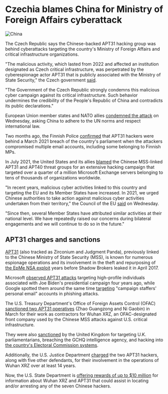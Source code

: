 # Czechia blames China for Ministry of Foreign Affairs cyberattack

![China](https://www.bleepstatic.com/content/hl-images/2024/08/02/red-panda.jpg)

The Czech Republic says the Chinese-backed APT31 hacking group was behind cyberattacks targeting the country's Ministry of Foreign Affairs and critical infrastructure organizations.

"The malicious activity, which lasted from 2022 and affected an institution designated as Czech critical infrastructure, was perpetrated by the cyberespionage actor APT31 that is publicly associated with the Ministry of State Security," the Czech government [said](https://mzv.gov.cz/jnp/en/issues%5Fand%5Fpress/press%5Freleases/statement%5Fby%5Fthe%5Fgovernment%5Fof%5Fthe%5Fczech.html).

"The Government of the Czech Republic strongly condemns this malicious cyber campaign against its critical infrastructure. Such behavior undermines the credibility of the People's Republic of China and contradicts its public declarations."

European Union member states and NATO allies [condemned the attack](https://www.consilium.europa.eu/en/press/press-releases/2025/05/28/cyber-statement-by-the-high-representative-on-behalf-of-the-european-union-on-malicious-behaviour-in-cyberspace-against-czechia/) on Wednesday, asking China to adhere to the UN norms and respect international law.

Two months ago, the Finnish Police [confirmed](https://www.bleepingcomputer.com/news/security/finland-confirms-apt31-hackers-behind-2021-parliament-breach/) that APT31 hackers were behind a March 2021 breach of the country's parliament when the attackers compromised multiple email accounts, including some belonging to Finnish MPs.

In July 2021, the United States and its allies [blamed](https://www.bleepingcomputer.com/news/security/us-and-allies-officially-accuse-china-of-microsoft-exchange-attacks/) the Chinese MSS-linked APT31 and APT40 threat groups for an extensive hacking campaign that targeted over a quarter of a million Microsoft Exchange servers belonging to tens of thousands of organizations worldwide.

"In recent years, malicious cyber activities linked to this country and targeting the EU and its Member States have increased. In 2021, we urged Chinese authorities to take action against malicious cyber activities undertaken from their territory," the Council of the EU [said](https://www.consilium.europa.eu/en/press/press-releases/2025/05/28/cyber-statement-by-the-high-representative-on-behalf-of-the-european-union-on-malicious-behaviour-in-cyberspace-against-czechia/) on Wednesday.

"Since then, several Member States have attributed similar activities at their national level. We have repeatedly raised our concerns during bilateral engagements and we will continue to do so in the future."

## APT31 charges and sanctions

[APT31](https://www.fireeye.com/current-threats/apt-groups.html#apt31) (also tracked as Zirconium and Judgment Panda), previously linked to the Chinese Ministry of State Security (MSS), is known for numerous espionage operations and its involvement in the theft and repurposing of [the EpMe NSA exploit](https://www.bleepingcomputer.com/news/security/chinese-hackers-used-nsa-exploit-years-before-shadow-brokers-leak/) years before Shadow Brokers leaked it in April 2017.

Microsoft [observed APT31 attacks](https://www.bleepingcomputer.com/news/security/microsoft-state-backed-hackers-are-targeting-the-2020-us-elections/) targeting high-profile individuals associated with Joe Biden's presidential campaign four years ago, while Google spotted them around the same time [targeting](https://www.bleepingcomputer.com/news/security/google-warned-users-of-33-000-state-sponsored-attacks-in-2020/) "campaign staffers' personal email" accounts in phishing attacks.

The U.S. Treasury Department's Office of Foreign Assets Control (OFAC) [sanctioned two APT31 operatives](https://www.bleepingcomputer.com/news/security/us-sanctions-apt31-hackers-behind-critical-infrastructure-attacks/) (Zhao Guangzong and Ni Gaobin) in March for their work as contractors for Wuhan XRZ, an OFAC-designated front company used by the Chinese MSS attacks against U.S. critical infrastructure.

They were also [sanctioned](https://www.gov.uk/government/news/uk-holds-china-state-affiliated-organisations-and-individuals-responsible-for-malicious-cyber-activity) by the United Kingdom for targeting U.K. parliamentarians, breaching the GCHQ intelligence agency, and hacking into [the country's Electoral Commission systems](https://www.bleepingcomputer.com/news/security/uk-electoral-commission-data-breach-exposes-8-years-of-voter-data/).

Additionally, the U.S. Justice Department [charged](http://www.justice.gov/opa/pr/seven-hackers-associated-chinese-government-charged-computer-intrusions-targeting-perceived) the two APT31 hackers, along with five other defendants, for their involvement in the operations of Wuhan XRZ over at least 14 years.

Now, the U.S. State Department is [offering rewards of up to $10 million](https://rewardsforjustice.net/rewards/apt31-wuhan-xiaoruizhi-science-technology-company-ltd/) for information about Wuhan XRZ and APT31 that could assist in locating and/or arresting any of the seven Chinese hackers.